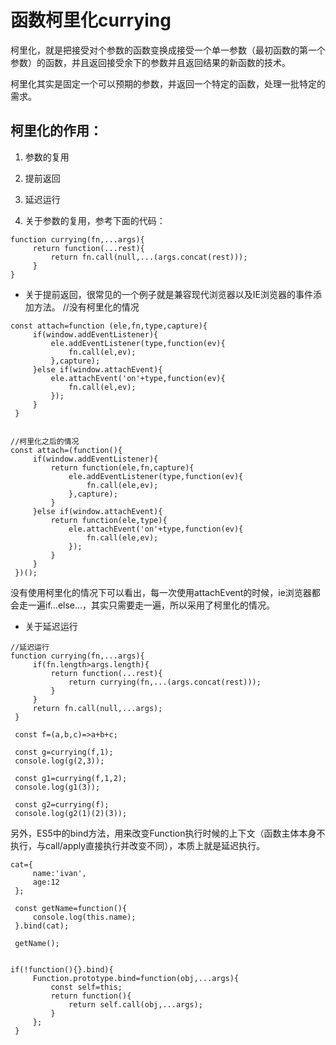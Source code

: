 # 函数柯里化currying

柯里化，就是把接受对个参数的函数变换成接受一个单一参数（最初函数的第一个参数）的函数，并且返回接受余下的参数并且返回结果的新函数的技术。

柯里化其实是固定一个可以预期的参数，并返回一个特定的函数，处理一批特定的需求。

## 柯里化的作用：

1. 参数的复用
2. 提前返回
3. 延迟运行

4. 关于参数的复用，参考下面的代码：

```
function currying(fn,...args){
     return function(...rest){
         return fn.call(null,...(args.concat(rest)));
     }
}
```

- 关于提前返回，很常见的一个例子就是兼容现代浏览器以及IE浏览器的事件添加方法。 //没有柯里化的情况

```
const attach=function (ele,fn,type,capture){
     if(window.addEventListener){
         ele.addEventListener(type,function(ev){
             fn.call(el,ev);
         },capture);
     }else if(window.attachEvent){
         ele.attachEvent('on'+type,function(ev){
             fn.call(el,ev);
         });
     }
 }


//柯里化之后的情况
const attach=(function(){
     if(window.addEventListener){
         return function(ele,fn,capture){
             ele.addEventListener(type,function(ev){
                 fn.call(ele,ev);
             },capture);
         }
     }else if(window.attachEvent){
         return function(ele,type){
             ele.attachEvent('on'+type,function(ev){
                 fn.call(ele,ev);
             });
         }
     }
 })();
```

没有使用柯里化的情况下可以看出，每一次使用attachEvent的时候，ie浏览器都会走一遍if...else...，其实只需要走一遍，所以采用了柯里化的情况。

- 关于延迟运行

```
//延迟运行
function currying(fn,...args){
     if(fn.length>args.length){
         return function(...rest){
             return currying(fn,...(args.concat(rest)));
         }
     }
     return fn.call(null,...args);
 }

 const f=(a,b,c)=>a+b+c;

 const g=currying(f,1);
 console.log(g(2,3));

 const g1=currying(f,1,2);
 console.log(g1(3));

 const g2=currying(f);
 console.log(g2(1)(2)(3));
```

另外，ES5中的bind方法，用来改变Function执行时候的上下文（函数主体本身不执行，与call/apply直接执行并改变不同），本质上就是延迟执行。

```
cat={
     name:'ivan',
     age:12
 };

 const getName=function(){
     console.log(this.name);
 }.bind(cat);

 getName();


if(!function(){}.bind){
     Function.prototype.bind=function(obj,...args){
         const self=this;
         return function(){
             return self.call(obj,...args);
         }
     };
 }
```
